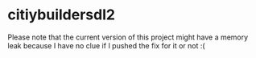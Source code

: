 # citiybuildersdl2
Please note that the current version of this project might have a memory leak because I have no clue if I pushed the fix for it or not :(
